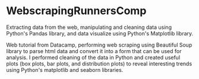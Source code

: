 # WebscrapingRunnersComp
Extracting data from the web, manipulating and cleaning data using Python's Pandas library, and data visualize using Python's Matplotlib library.


Web tutorial from Datacamp, performing web scraping using Beautiful Soup library to parse html data and convert it into a form that can be used for analysis.
I performed cleaning of the data in Python and created useful plots (box plots, bar plots, and distribution plots) to reveal interesting trends using Python's matplotlib and seaborn libraries. 
